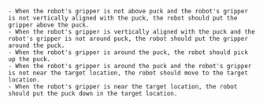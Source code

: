 
    - When the robot's gripper is not above puck and the robot's gripper is not vertically aligned with the puck, the robot should put the gripper above the puck.
    - When the robot's gripper is vertically aligned with the puck and the robot's gripper is not around puck, the robot should put the gripper around the puck.
    - When the robot's gripper is around the puck, the robot should pick up the puck.
    - When the robot's gripper is around the puck and the robot's gripper is not near the target location, the robot should move to the target location.
    - When the robot's gripper is near the target location, the robot should put the puck down in the target location.